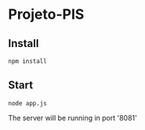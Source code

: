 # Projeto-PIS

## Install

```
npm install

```
## Start

```
node app.js

```

The server will be running in port '8081'